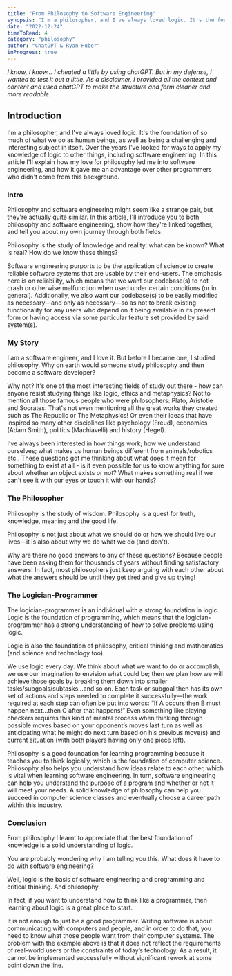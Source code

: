 ```yaml
---
title: "From Philosophy to Software Engineering"
synopsis: "I'm a philosopher, and I've always loved logic. It's the foundation of so much of what we do as human beings. In this article I'll explain how my love for philosophy led me into software engineering, and how it gave me an advantage over other programmers who didn't come from this background."
date: "2022-12-24"
timeToRead: 4
category: "philosophy"
author: "ChatGPT & Ryan Huber"
inProgress: true
---
```


*I know, I know... I cheated a little by using chatGPT. But in my defense, I wanted to test it out a little. As a disclaimer, I provided all the context and content and used chatGPT to make the structure and form cleaner and more readable.*

## Introduction

I'm a philosopher, and I've always loved logic. It's the foundation of so much of what we do as human beings, as well as being a challenging and interesting subject in itself. Over the years I've looked for ways to apply my knowledge of logic to other things, including software engineering. In this article I'll explain how my love for philosophy led me into software engineering, and how it gave me an advantage over other programmers who didn't come from this background.

### Intro

Philosophy and software engineering might seem like a strange pair, but they're actually quite similar. In this article, I'll introduce you to both philosophy and software engineering, show how they're linked together, and tell you about my own journey through both fields.

Philosophy is the study of knowledge and reality: what can be known? What is real? How do we know these things?

Software engineering purports to be the application of science to create reliable software systems that are usable by their end-users. The emphasis here is on reliability, which means that we want our codebase(s) to not crash or otherwise malfunction when used under certain conditions (or in general). Additionally, we also want our codebase(s) to be easily modified as necessary—and only as necessary—so as not to break existing functionality for any users who depend on it being available in its present form or having access via some particular feature set provided by said system(s).

### My Story

I am a software engineer, and I love it. But before I became one, I studied philosophy. Why on earth would someone study philosophy and then become a software developer?

Why not? It's one of the most interesting fields of study out there - how can anyone resist studying things like logic, ethics and metaphysics? Not to mention all those famous people who were philosophers: Plato, Aristotle and Socrates. That's not even mentioning all the great works they created such as The Republic or The Metaphysics! Or even their ideas that have inspired so many other disciplines like psychology (Freud), economics (Adam Smith), politics (Machiavelli) and history (Hegel).

I've always been interested in how things work; how we understand ourselves; what makes us human beings different from animals/robotics etc.. These questions got me thinking about what does it mean for something to exist at all - is it even possible for us to know anything for sure about whether an object exists or not? What makes something real if we can't see it with our eyes or touch it with our hands?

### The Philosopher

Philosophy is the study of wisdom. Philosophy is a quest for truth, knowledge, meaning and the good life.

Philosophy is not just about what we should do or how we should live our lives—it is also about why we do what we do (and don't).

Why are there no good answers to any of these questions? Because people have been asking them for thousands of years without finding satisfactory answers! In fact, most philosophers just keep arguing with each other about what the answers should be until they get tired and give up trying!

### The Logician-Programmer

The logician-programmer is an individual with a strong foundation in logic. Logic is the foundation of programming, which means that the logician-programmer has a strong understanding of how to solve problems using logic.

Logic is also the foundation of philosophy, critical thinking and mathematics (and science and technology too).

We use logic every day. We think about what we want to do or accomplish; we use our imagination to envision what could be; then we plan how we will achieve those goals by breaking them down into smaller tasks/subgoals/subtasks…and so on. Each task or subgoal then has its own set of actions and steps needed to complete it successfully—the work required at each step can often be put into words: “If A occurs then B must happen next…then C after that happens!” Even something like playing checkers requires this kind of mental process when thinking through possible moves based on your opponent’s moves last turn as well as anticipating what he might do next turn based on his previous move(s) and current situation (with both players having only one piece left).

Philosophy is a good foundation for learning programming because it teaches you to think logically, which is the foundation of computer science. Philosophy also helps you understand how ideas relate to each other, which is vital when learning software engineering. In turn, software engineering can help you understand the purpose of a program and whether or not it will meet your needs. A solid knowledge of philosophy can help you succeed in computer science classes and eventually choose a career path within this industry.

### Conclusion

From philosophy I learnt to appreciate that the best foundation of knowledge is a solid understanding of logic.

You are probably wondering why I am telling you this. What does it have to do with software engineering?

Well, logic is the basis of software engineering and programming and critical thinking. And philosophy.

In fact, if you want to understand how to think like a programmer, then learning about logic is a great place to start.

It is not enough to just be a good programmer. Writing software is about communicating with computers and people, and in order to do that, you need to know what those people want from their computer systems. The problem with the example above is that it does not reflect the requirements of real-world users or the constraints of today’s technology. As a result, it cannot be implemented successfully without significant rework at some point down the line.

